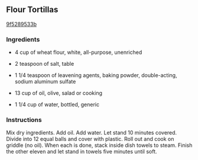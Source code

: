 ## Flour Tortillas

[9f5289533b](http://www.food.com/recipe/flour-tortillas-134772)

### Ingredients

 - 4 cup of wheat flour, white, all-purpose, unenriched

 - 2 teaspoon of salt, table

 - 1 1/4 teaspoon of leavening agents, baking powder, double-acting, sodium aluminum sulfate

 - 13 cup of oil, olive, salad or cooking

 - 1 1/4 cup of water, bottled, generic

### Instructions

Mix dry ingredients. Add oil. Add water. Let stand 10 minutes covered. Divide into 12 equal balls and cover with plastic. Roll out and cook on griddle (no oil). When each is done, stack inside dish towels to steam. Finish the other eleven and let stand in towels five minutes until soft.